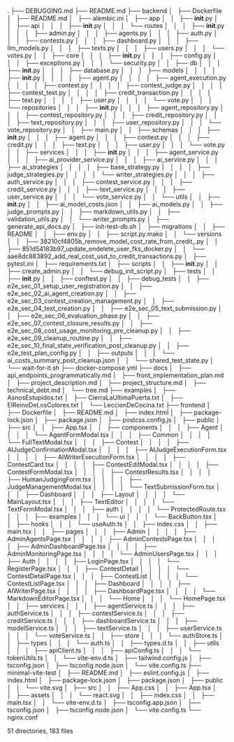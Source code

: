 .
├── DEBUGGING.md
├── README.md
├── backend
│   ├── Dockerfile
│   ├── README.md
│   ├── alembic.ini
│   ├── app
│   │   ├── __init__.py
│   │   ├── api
│   │   │   ├── __init__.py
│   │   │   └── routes
│   │   │       ├── __init__.py
│   │   │       ├── admin.py
│   │   │       ├── agents.py
│   │   │       ├── auth.py
│   │   │       ├── contests.py
│   │   │       ├── dashboard.py
│   │   │       ├── llm_models.py
│   │   │       ├── texts.py
│   │   │       ├── users.py
│   │   │       └── votes.py
│   │   ├── core
│   │   │   ├── __init__.py
│   │   │   ├── config.py
│   │   │   ├── exceptions.py
│   │   │   └── security.py
│   │   ├── db
│   │   │   ├── __init__.py
│   │   │   ├── database.py
│   │   │   ├── models
│   │   │   │   ├── __init__.py
│   │   │   │   ├── agent.py
│   │   │   │   ├── agent_execution.py
│   │   │   │   ├── contest.py
│   │   │   │   ├── contest_judge.py
│   │   │   │   ├── contest_text.py
│   │   │   │   ├── credit_transaction.py
│   │   │   │   ├── text.py
│   │   │   │   ├── user.py
│   │   │   │   └── vote.py
│   │   │   └── repositories
│   │   │       ├── __init__.py
│   │   │       ├── agent_repository.py
│   │   │       ├── contest_repository.py
│   │   │       ├── credit_repository.py
│   │   │       ├── text_repository.py
│   │   │       ├── user_repository.py
│   │   │       └── vote_repository.py
│   │   ├── main.py
│   │   ├── schemas
│   │   │   ├── __init__.py
│   │   │   ├── agent.py
│   │   │   ├── contest.py
│   │   │   ├── credit.py
│   │   │   ├── text.py
│   │   │   ├── user.py
│   │   │   └── vote.py
│   │   ├── services
│   │   │   ├── __init__.py
│   │   │   ├── agent_service.py
│   │   │   ├── ai_provider_service.py
│   │   │   ├── ai_service.py
│   │   │   ├── ai_strategies
│   │   │   │   ├── base_strategy.py
│   │   │   │   ├── judge_strategies.py
│   │   │   │   └── writer_strategies.py
│   │   │   ├── auth_service.py
│   │   │   ├── contest_service.py
│   │   │   ├── credit_service.py
│   │   │   ├── text_service.py
│   │   │   ├── user_service.py
│   │   │   └── vote_service.py
│   │   └── utils
│   │       ├── __init__.py
│   │       ├── ai_model_costs.json
│   │       ├── ai_models.py
│   │       ├── judge_prompts.py
│   │       ├── markdown_utils.py
│   │       ├── validation_utils.py
│   │       └── writer_prompts.py
│   ├── generate_api_docs.py
│   ├── init-test-db.sh
│   ├── migrations
│   │   ├── README
│   │   ├── env.py
│   │   ├── script.py.mako
│   │   └── versions
│   │       ├── 38210cf4805b_remove_model_cost_rate_from_credit_.py
│   │       ├── 851d54183b97_update_ondelete_user_fks_docker.py
│   │       └── aae8dc883892_add_real_cost_usd_to_credit_transactions.py
│   ├── pytest.ini
│   ├── requirements.txt
│   ├── scripts
│   │   ├── __init__.py
│   │   ├── create_admin.py
│   │   └── debug_init_script.py
│   ├── tests
│   │   ├── __init__.py
│   │   ├── conftest.py
│   │   ├── debug_tests
│   │   ├── e2e_sec_01_setup_user_registration.py
│   │   ├── e2e_sec_02_ai_agent_creation.py
│   │   ├── e2e_sec_03_contest_creation_management.py
│   │   ├── e2e_sec_04_text_creation.py
│   │   ├── e2e_sec_05_text_submission.py
│   │   ├── e2e_sec_06_evaluation_phase.py
│   │   ├── e2e_sec_07_contest_closure_results.py
│   │   ├── e2e_sec_08_cost_usage_monitoring_pre_cleanup.py
│   │   ├── e2e_sec_09_cleanup_routine.py
│   │   ├── e2e_sec_10_final_state_verification_post_cleanup.py
│   │   ├── e2e_test_plan_config.py
│   │   ├── outputs
│   │   │   └── ai_costs_summary_post_cleanup.json
│   │   └── shared_test_state.py
│   └── wait-for-it.sh
├── docker-compose.yml
├── docs
│   ├── api_endpoints_programmatically.md
│   ├── front_implementation_plan.md
│   ├── project_description.md
│   ├── project_structure.md
│   ├── technical_debt.md
│   └── tree.md
├── examples
│   ├── AsnosEstupidos.txt
│   ├── CierraLaUltimaPuerta.txt
│   ├── ElReinoDeLosColores.txt
│   └── LeccionDeCocina.txt
├── frontend
│   ├── Dockerfile
│   ├── README.md
│   ├── index.html
│   ├── package-lock.json
│   ├── package.json
│   ├── postcss.config.js
│   ├── public
│   ├── src
│   │   ├── App.tsx
│   │   ├── components
│   │   │   ├── Agent
│   │   │   │   └── AgentFormModal.tsx
│   │   │   ├── Common
│   │   │   │   └── FullTextModal.tsx
│   │   │   ├── Contest
│   │   │   │   ├── AIJudgeConfirmationModal.tsx
│   │   │   │   ├── AIJudgeExecutionForm.tsx
│   │   │   │   ├── AIWriterExecutionForm.tsx
│   │   │   │   ├── ContestCard.tsx
│   │   │   │   ├── ContestEditModal.tsx
│   │   │   │   ├── ContestFormModal.tsx
│   │   │   │   ├── ContestResults.tsx
│   │   │   │   ├── HumanJudgingForm.tsx
│   │   │   │   ├── JudgeManagementModal.tsx
│   │   │   │   └── TextSubmissionForm.tsx
│   │   │   ├── Dashboard
│   │   │   ├── Layout
│   │   │   │   └── MainLayout.tsx
│   │   │   ├── TextEditor
│   │   │   │   └── TextFormModal.tsx
│   │   │   ├── auth
│   │   │   │   └── ProtectedRoute.tsx
│   │   │   ├── examples
│   │   │   └── ui
│   │   │       └── BackButton.tsx
│   │   ├── hooks
│   │   │   └── useAuth.ts
│   │   ├── index.css
│   │   ├── main.tsx
│   │   ├── pages
│   │   │   ├── Admin
│   │   │   │   ├── AdminAgentsPage.tsx
│   │   │   │   ├── AdminContestsPage.tsx
│   │   │   │   ├── AdminDashboardPage.tsx
│   │   │   │   ├── AdminMonitoringPage.tsx
│   │   │   │   └── AdminUsersPage.tsx
│   │   │   ├── Auth
│   │   │   │   ├── LoginPage.tsx
│   │   │   │   └── RegisterPage.tsx
│   │   │   ├── ContestDetail
│   │   │   │   └── ContestDetailPage.tsx
│   │   │   ├── ContestList
│   │   │   │   └── ContestListPage.tsx
│   │   │   ├── Dashboard
│   │   │   │   ├── AIWriterPage.tsx
│   │   │   │   ├── DashboardPage.tsx
│   │   │   │   └── MarkdownEditorPage.tsx
│   │   │   └── Home
│   │   │       └── HomePage.tsx
│   │   ├── services
│   │   │   ├── agentService.ts
│   │   │   ├── authService.ts
│   │   │   ├── contestService.ts
│   │   │   ├── creditService.ts
│   │   │   ├── dashboardService.ts
│   │   │   ├── modelService.ts
│   │   │   ├── textService.ts
│   │   │   ├── userService.ts
│   │   │   └── voteService.ts
│   │   ├── store
│   │   │   └── authStore.ts
│   │   ├── types
│   │   │   └── auth.ts
│   │   ├── types.d.ts
│   │   ├── utils
│   │   │   ├── apiClient.ts
│   │   │   ├── apiConfig.ts
│   │   │   └── tokenUtils.ts
│   │   └── vite-env.d.ts
│   ├── tailwind.config.js
│   ├── tsconfig.json
│   ├── tsconfig.node.json
│   └── vite.config.ts
├── minimal-vite-test
│   ├── README.md
│   ├── eslint.config.js
│   ├── index.html
│   ├── package-lock.json
│   ├── package.json
│   ├── public
│   │   └── vite.svg
│   ├── src
│   │   ├── App.css
│   │   ├── App.tsx
│   │   ├── assets
│   │   │   └── react.svg
│   │   ├── index.css
│   │   ├── main.tsx
│   │   └── vite-env.d.ts
│   ├── tsconfig.app.json
│   ├── tsconfig.json
│   ├── tsconfig.node.json
│   └── vite.config.ts
└── nginx.conf

51 directories, 183 files
